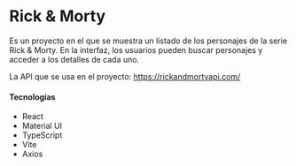 # Rick & Morty
Es un proyecto en el que se muestra un listado de los personajes de la serie Rick & Morty. En la interfaz, los usuarios pueden buscar personajes y acceder a los detalles de cada uno.

La API que se usa en el proyecto:
https://rickandmortyapi.com/


#### Tecnologías

- React
- Material UI
- TypeScript
- Vite
- Axios